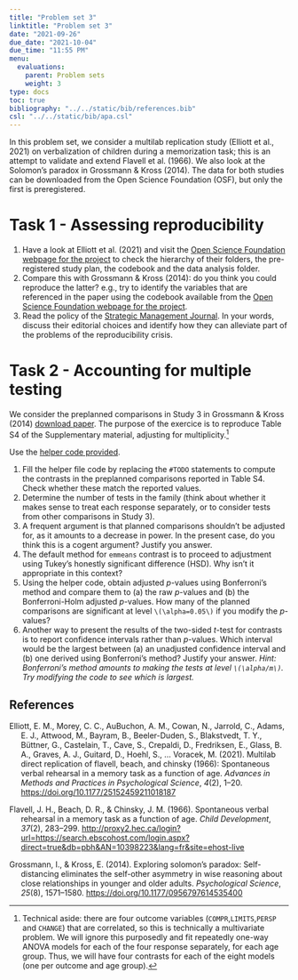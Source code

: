```yaml
---
title: "Problem set 3"
linktitle: "Problem set 3"
date: "2021-09-26"
due_date: "2021-10-04"
due_time: "11:55 PM"
menu:
  evaluations:
    parent: Problem sets
    weight: 3
type: docs
toc: true
bibliography: "../../static/bib/references.bib"
csl: "../../static/bib/apa.csl"
---
```


In this problem set, we consider a multilab replication study (Elliott et al., 2021) on verbalization of children during a memorization task; this is an attempt to validate and extend Flavell et al. (1966). We also look at the Solomon’s paradox in Grossmann & Kross (2014). The data for both studies can be downloaded from the Open Science Foundation (OSF), but only the first is preregistered.

# Task 1 - Assessing reproducibility

1.  Have a look at Elliott et al. (2021) and visit the [Open Science Foundation webpage for the project](https://osf.io/pn4rk/) to check the hierarchy of their folders, the pre-registered study plan, the codebook and the data analysis folder.
2.  Compare this with Grossmann & Kross (2014): do you think you could reproduce the latter? e.g., try to identify the variables that are referenced in the paper using the codebook available from the [Open Science Foundation webpage for the project](http://osf.io/7xs93).
3.  Read the policy of the [Strategic Management Journal](https://onlinelibrary.wiley.com/page/journal/10970266/homepage/forauthors.html). In your words, discuss their editorial choices and identify how they can alleviate part of the problems of the reproducibility crisis.

# Task 2 - Accounting for multiple testing

We consider the preplanned comparisons in Study 3 in Grossmann & Kross (2014) [download paper](https://journals.sagepub.com/stoken/default+domain/vIg5KBmaiJHKTXfUpXZK/full). The purpose of the exercice is to reproduce Table S4 of the Supplementary material, adjusting for multiplicity.[^1]

Use the [helper code provided](/evaluations/03-problem-set.R).

1.  Fill the helper file code by replacing the `#TODO` statements to compute the contrasts in the preplanned comparisons reported in Table S4. Check whether these match the reported values.
2.  Determine the number of tests in the family (think about whether it makes sense to treat each response separately, or to consider tests from other comparisons in Study 3).
3.  A frequent argument is that planned comparisons shouldn’t be adjusted for, as it amounts to a decrease in power. In the present case, do you think this is a cogent argument? Justify you answer.
4.  The default method for `emmeans` contrast is to proceed to adjustment using Tukey’s honestly significant difference (HSD). Why isn’t it appropriate in this context?
5.  Using the helper code, obtain adjusted *p*-values using Bonferroni’s method and compare them to (a) the raw *p*-values and (b) the Bonferroni-Holm adjusted *p*-values. How many of the planned comparisons are significant at level `\(\alpha=0.05\)` if you modify the *p*-values?
6.  Another way to present the results of the two-sided *t*-test for contrasts is to report confidence intervals rather than *p*-values. Which interval would be the largest between (a) an unadjusted confidence interval and (b) one derived using Bonferroni’s method? Justify your answer. *Hint: Bonferroni’s method amounts to making the tests at level `\(\alpha/m\)`. Try modifying the code to see which is largest.*

## References

<div id="refs" class="references csl-bib-body hanging-indent" line-spacing="2">

<div id="ref-Elliot:2021" class="csl-entry">

Elliott, E. M., Morey, C. C., AuBuchon, A. M., Cowan, N., Jarrold, C., Adams, E. J., Attwood, M., Bayram, B., Beeler-Duden, S., Blakstvedt, T. Y., Büttner, G., Castelain, T., Cave, S., Crepaldi, D., Fredriksen, E., Glass, B. A., Graves, A. J., Guitard, D., Hoehl, S., … Voracek, M. (2021). Multilab direct replication of flavell, beach, and chinsky (1966): Spontaneous verbal rehearsal in a memory task as a function of age. *Advances in Methods and Practices in Psychological Science*, *4*(2), 1–20. <https://doi.org/10.1177/25152459211018187>

</div>

<div id="ref-Flavell:1966" class="csl-entry">

Flavell, J. H., Beach, D. R., & Chinsky, J. M. (1966). Spontaneous verbal rehearsal in a memory task as a function of age. *Child Development*, *37*(2), 283–299. <http://proxy2.hec.ca/login?url=https://search.ebscohost.com/login.aspx?direct=true&db=pbh&AN=10398223&lang=fr&site=ehost-live>

</div>

<div id="ref-Grossman:2014" class="csl-entry">

Grossmann, I., & Kross, E. (2014). Exploring solomon’s paradox: Self-distancing eliminates the self-other asymmetry in wise reasoning about close relationships in younger and older adults. *Psychological Science*, *25*(8), 1571–1580. <https://doi.org/10.1177/0956797614535400>

</div>

</div>

[^1]: 
    Technical aside: there are four outcome variables (`COMPR`,`LIMITS`,`PERSP` and `CHANGE`) that are correlated, so this is technically a multivariate problem. We will ignore this purposedly and fit repeatedly one-way ANOVA models for each of the four response separately, for each age group. Thus, we will have four contrasts for each of the eight models (one per outcome and age group).
